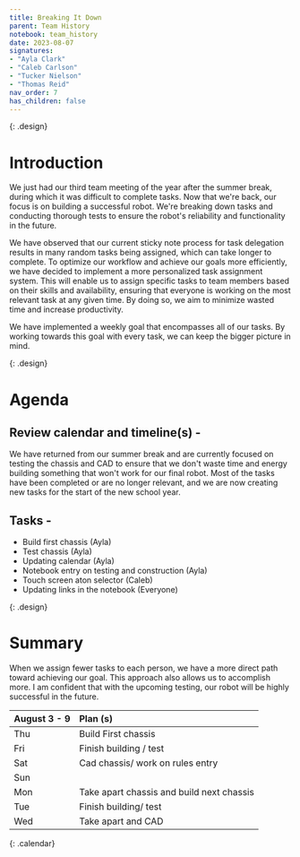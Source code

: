 ```yaml
---
title: Breaking It Down 
parent: Team History
notebook: team_history
date: 2023-08-07
signatures:
- "Ayla Clark"
- "Caleb Carlson"
- "Tucker Nielson"
- "Thomas Reid"
nav_order: 7
has_children: false
---
```


{: .design}
# Introduction

We just had our third team meeting of the year after the summer break, during which it was difficult to complete tasks. Now that we're back, our focus is on building a successful robot. We're breaking down tasks and conducting thorough tests to ensure the robot's reliability and functionality in the future.

We have observed that our current sticky note process for task delegation results in many random tasks being assigned, which can take longer to complete. To optimize our workflow and achieve our goals more efficiently, we have decided to implement a more personalized task assignment system. This will enable us to assign specific tasks to team members based on their skills and availability, ensuring that everyone is working on the most relevant task at any given time. By doing so, we aim to minimize wasted time and increase productivity.

We have implemented a weekly goal that encompasses all of our tasks. By working towards this goal with every task, we can keep the bigger picture in mind.

{: .design}
# Agenda

## Review calendar and timeline(s) -

We have returned from our summer break and are currently focused on testing the chassis and CAD to ensure that we don't waste time and energy building something that won't work for our final robot. Most of the tasks have been completed or are no longer relevant, and we are now creating new tasks for the start of the new school year.

## Tasks -

* Build first chassis								(Ayla)
* Test chassis 								         (Ayla)
* Updating calendar 								(Ayla)
* Notebook entry on testing and construction 			(Ayla)
* Touch screen aton selector 						(Caleb) 
* Updating links in the notebook						(Everyone)

{: .design}
# Summary

When we assign fewer tasks to each person, we have a more direct path toward achieving our goal. This approach also allows us to accomplish more. I am confident that with the upcoming testing, our robot will be highly successful in the future. 

|  August 3 - 9  | Plan (s) |
|:---|:---|
| Thu | Build First chassis |
| Fri | Finish building / test |
| Sat | Cad chassis/ work on rules entry |
| Sun |  |
| Mon | Take apart chassis and build next chassis  |
| Tue | Finish building/ test |
| Wed | Take apart and CAD  |
{: .calendar}